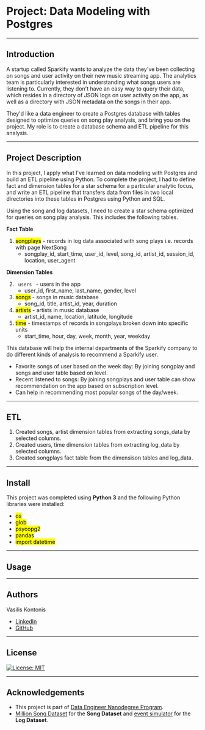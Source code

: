 # Project: Data Modeling with Postgres

---

## Introduction

A startup called Sparkify wants to analyze the data they've been collecting on songs and user activity on their new music streaming app. The analytics team is particularly interested in understanding what songs users are listening to. Currently, they don't have an easy way to query their data, which resides in a directory of JSON logs on user activity on the app, as well as a directory with JSON metadata on the songs in their app.

They'd like a data engineer to create a Postgres database with tables designed to optimize queries on song play analysis, and bring you on the project. My role is to create a database schema and ETL pipeline for this analysis.

---

## Project Description

In this project, I apply what I've learned on data modeling with Postgres and build an ETL pipeline using Python. To complete the project, I had to define fact and dimension tables for a star schema for a particular analytic focus, and write an ETL pipeline that transfers data from files in two local directories into these tables in Postgres using Python and SQL.

Using the song and log datasets, I need to create a star schema optimized for queries on song play analysis. This includes the following tables.

**Fact Table**
 1. <mark>songplays</mark> - records in log data associated with song plays i.e. records with page NextSong
    - songplay_id, start_time, user_id, level, song_id, artist_id, session_id, location, user_agent
    
**Dimension Tables**

 2. <code> users </code> - users in the app
    - user_id, first_name, last_name, gender, level
 3. <mark>songs</mark> - songs in music database
    - song_id, title, artist_id, year, duration
 4. <mark>artists</mark> - artists in music database
    - artist_id, name, location, latitude, longitude
 5. <mark>time</mark> - timestamps of records in songplays broken down into specific units
    - start_time, hour, day, week, month, year, weekday

This database will help the internal departments of the Sparkify company to do different kinds of analysis to recommend a Sparkify user.

 - Favorite songs of user based on the week day: By joining songplay and songs and user table based on level.
 - Recent listened to songs: By joining songplays and user table can show recommendation on the app based on subscription level.
 - Can help in recommending most popular songs of the day/week.

---

## ETL

 1. Created songs, artist dimension tables from extracting songs_data by selected columns.
 2. Created users, time dimension tables from extracting log_data by selected columns.
 3. Created songplays fact table from the dimensison tables and log_data.

---

## Install

This project was completed using **Python 3** and the following Python libraries were installed:

 - <mark>os</mark>
 - <mark>glob</mark>
 - <mark>psycopg2</mark>
 - <mark>pandas</mark>
 - <mark>import datetime</mark>

---

## Usage



---

## Authors

Vasilis Kontonis
 - [LinkedIn](https://www.linkedin.com/in/vasilis-kontonis-baa281b4/)
 - [GitHub](https://github.com/bkontonis)

---

## License
[![License: MIT](https://img.shields.io/badge/License-MIT-yellow.svg)](https://opensource.org/licenses/MIT)

---

## Acknowledgements
* This project is part of [Data Engineer Nanodegree Program](https://www.udacity.com/course/data-engineer-nanodegree--nd027).
* [Million Song Dataset](http://millionsongdataset.com/) for the **Song Dataset** and [event simulator](https://github.com/Interana/eventsim) for the **Log Dataset**.

